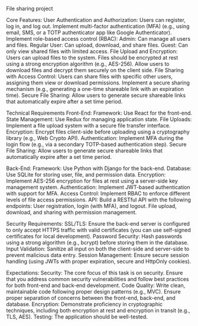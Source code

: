 File sharing project

Core Features:
User Authentication and Authorization:
Users can register, log in, and log out.
Implement multi-factor authentication (MFA) (e.g., using email, SMS, or a TOTP authenticator app like Google Authenticator).
Implement role-based access control (RBAC):
Admin: Can manage all users and files.
Regular User: Can upload, download, and share files.
Guest: Can only view shared files with limited access.
File Upload and Encryption:
Users can upload files to the system.
Files should be encrypted at rest using a strong encryption algorithm (e.g., AES-256).
Allow users to download files and decrypt them securely on the client side.
File Sharing with Access Control:
Users can share files with specific other users, assigning them view or download permissions.
Implement a secure sharing mechanism (e.g., generating a one-time shareable link with an expiration time).
Secure File Sharing:
Allow users to generate secure shareable links that automatically expire after a set time period.

Technical Requirements
Front-End:
Framework: Use React for the front-end.
State Management: Use Redux for managing application state.
File Uploads: Implement a file upload system with a secure file transfer interface.
Encryption: Encrypt files client-side before uploading using a cryptography library (e.g., Web Crypto API).
Authentication: Implement MFA during the login flow (e.g., via a secondary TOTP-based authentication step).
Secure File Sharing: Allow users to generate secure shareable links that automatically expire after a set time period.

Back-End:
Framework: Use Python with Django for the back-end.
Database: Use SQLite for storing user, file, and permission data.
Encryption: Implement AES-256 encryption for files at rest using a server-side key management system.
Authentication: Implement JWT-based authentication with support for MFA.
Access Control: Implement RBAC to enforce different levels of file access permissions.
API: Build a RESTful API with the following endpoints:
User registration, login (with MFA), and logout.
File upload, download, and sharing with permission management.

Security Requirements:
SSL/TLS: Ensure the back-end server is configured to only accept HTTPS traffic with valid certificates (you can use self-signed certificates for local development).
Password Security: Hash passwords using a strong algorithm (e.g., bcrypt) before storing them in the database.
Input Validation: Sanitize all input on both the client-side and server-side to prevent malicious data entry.
Session Management: Ensure secure session handling (using JWTs with proper expiration, secure and HttpOnly cookies).

Expectations:
Security: The core focus of this task is on security. Ensure that you address common security vulnerabilities and follow best practices for both front-end and back-end development.
Code Quality: Write clean, maintainable code following proper design patterns (e.g., MVC). Ensure proper separation of concerns between the front-end, back-end, and database.
Encryption: Demonstrate proficiency in cryptographic techniques, including both encryption at rest and encryption in transit (e.g., TLS, AES).
Testing: The application should be well-tested.

